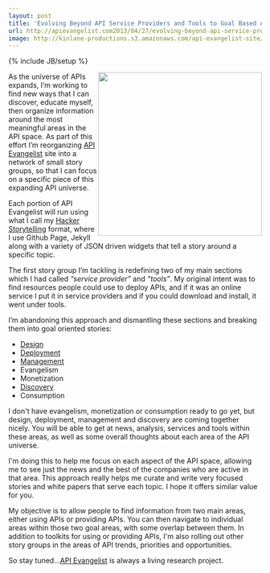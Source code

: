 ```yaml
---
layout: post
title: 'Evolving Beyond API Service Providers and Tools to Goal Based API Toolkits'
url: http://apievangelist.com2013/04/27/evolving-beyond-api-service-providers-and-api-tools-to-goal-based-api-toolkits/
image: http://kinlane-productions.s3.amazonaws.com/api-evangelist-site/blog/universe-expansion.png
---
```

{% include JB/setup %}
<p>
     <img src="https://s3.amazonaws.com/kinlane-productions/api-evangelist/services/universe-expansion.png"  width="325" align="right" />
</p>
<p>
     As the universe of APIs expands, I’m working to find new ways that I can discover, educate myself, then organize information around the most meaningful areas in the API space. As part of this effort I’m reorganizing <a title="API Evangelist" href="http://apievangelist.com">API Evangelist</a> site into a network of small story groups, so that I can focus on a specific piece of this expanding API universe.
</p>
<p>
     Each portion of API Evangelist will run using what I call my <a title="Hacker Storytelling" href="http://hackerstorytelling.com" target="_blank">Hacker Storytelling</a> format, where I use Github Page, Jekyll along with a variety of JSON driven widgets that tell a story around a specific topic.
</p>
<p>
     The first story group I’m tackling is redefining two of my main sections which I had called <em>“service provider”</em> and <em>“tools”</em>. My original intent was to find resources people could use to deploy APIs, and if it was an online service I put it in service providers and if you could download and install, it went under tools.
</p>
<p>
     I’m abandoning this approach and dismantling these sections and breaking them into goal oriented stories:
</p>
<ul>
     <li>
          <a title="API Design" href="http://design.apievangelist.com" target="_blank">Design</a>
     </li>
     <li>
          <a title="API Deployment" href="http://deployment.apievangelist.com" target="_blank">Deployment</a>
     </li>
     <li>
          <a title="API Managemet" href="http://management.apievangelist.com" target="_blank">Management</a>
     </li>
     <li>Evangelism
     </li>
     <li>Monetization
     </li>
     <li>
          <a title="API Discovery" href="http://discovery.apievangelist.com" target="_blank">Discovery</a>
     </li>
     <li>Consumption
     </li>
</ul>
<p>
     I don't have evangelism, monetization or consumption ready to go yet, but design, deployment, management and discovery are coming together nicely. You will be able to get at news, analysis, services and tools within these areas, as well as some overall thoughts about each area of the API universe.
</p>
<p>
     I'm doing this to help me focus on each aspect of the API space, allowing me to see just the news and the best of the companies who are active in that area. This approach really helps me curate and write very focused stories and white papers that serve each topic. I hope it offers similar value for you.
</p>
<p>
     My objective is to allow people to find information from two main areas, either using APIs or providing APIs. You can then navigate to individual areas within those two goal areas, with some overlap between them. In addition to toolkits for using or providing APIs, I'm also rolling out other story groups in the areas of API trends, priorities and opportunities.
</p>
<p>
     So stay tuned…<a title="API Evangelist" href="http://apievangelist.com">API Evangelist</a> is always a living research project.
</p>
